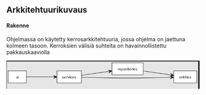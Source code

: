 ## Arkkitehtuurikuvaus

#### Rakenne

Ohjelmassa on käytetty kerrosarkkitehtuuria, jossa ohjelma on jaettuna kolmeen tasoon. Kerroksien välisiä suhteita on havainnollistettu pakkauskaaviolla 


![pakkauskaavio](images/pakkauskaavio.png)
